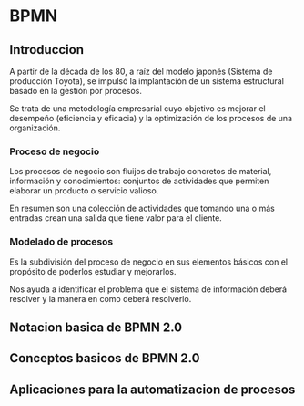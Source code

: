# BPMN
## Introduccion
A partir de la década de los 80, a raíz del modelo japonés (Sistema de producción Toyota), se impulsó la implantación de un sistema estructural basado en la gestión por procesos.

Se trata de una metodología empresarial cuyo objetivo es mejorar el desempeño (eficiencia y eficacia) y la optimización de los procesos de una organización.

### Proceso de negocio
Los procesos de negocio son fluijos de trabajo concretos de material, información y conocimientos: conjuntos de actividades que permiten elaborar un producto o servicio valioso.

En resumen son una colección de actividades que tomando una o más entradas crean una salida que tiene valor para el cliente.

### Modelado de procesos
Es la subdivisión del proceso de negocio en sus elementos básicos con el propósito de poderlos estudiar y mejorarlos.

Nos ayuda a identificar el problema que el sistema de información deberá resolver y la manera en como deberá resolverlo.


## Notacion basica de BPMN 2.0
## Conceptos basicos de BPMN 2.0
## Aplicaciones para la automatizacion de procesos
